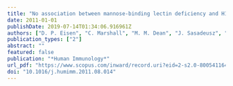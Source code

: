 ```yaml
---
title: "No association between mannose-binding lectin deficiency and H1N1 2009 infection observed during the first season of this novel pandemic influenza virus"
date: 2011-01-01
publishDate: 2019-07-14T01:34:06.916961Z
authors: ["D. P. Eisen", "C. Marshall", "M. M. Dean", "J. Sasadeusz", "M. Richards", "K. Buising", "A. Cheng", "P. D. R. Johnson", "I. G. Barr", "E. S. McBryde"]
publication_types: ["2"]
abstract: ""
featured: false
publication: "*Human Immunology*"
url_pdf: "https://www.scopus.com/inward/record.uri?eid=2-s2.0-80054116412&doi=10.1016%2fj.humimm.2011.08.014&partnerID=40&md5=6dcebbf38fe10129ba31cdcd4824d8cb http://www.sciencedirect.com/science/article/pii/S0198885911005040"
doi: "10.1016/j.humimm.2011.08.014"
---
```


